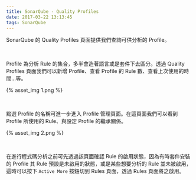 ```yaml
---
title: SonarQube - Quality Profiles
date: 2017-03-22 13:13:45
tags: SonarQube
---
```


SonarQube 的 Quality Profiles 頁面提供我們查詢可供分析的 Profile。  

<!--More -->

<br/>


Profile 為分析 Rule 的集合，多半會造著語言或是套件下去區分。透過 Quality Profiles 頁面我們可以新增 Profile、查看 Profile 的 Rule 數、查看上次使用的時間...等。  

{% asset_img 1.png %}

<br/>


點選 Profile 的名稱可進一步進入 Profile 管理頁面。在這頁面我們可以看到 Profile 所使用的 Rule、與設定 Profile 的繼承關係。  

{% asset_img 2.png %}

<br/>


在進行程式碼分析之前可先透過該頁面確認 Rule 的啟用狀態，因為有時套件安裝的 Profile 其 Rule 預設是未啟用的狀態，或是某些想要分析的 Rule 並未被啟用，這時可以按下 `Active More` 按鈕切到 Rules 頁面，透過 Rules 頁面將之啟用。  